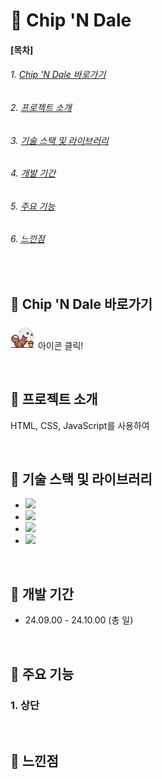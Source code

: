 # &#129294; Chip 'N Dale




#### [목차]
###### 1. [Chip 'N Dale 바로가기](#-chip-n-dale)
###### 2. [프로젝트 소개](#-프로젝트-소개)
###### 3. [기술 스택 및 라이브러리](#-기술-스택-및-라이브러리)
###### 4. [개발 기간](#-개발-기간)
###### 5. [주요 기능](#-주요-기능)
###### 6. [느낀점](#-느낀점)

<br>


## &#129294; Chip 'N Dale 바로가기

[<img src="./public/chip_n_dale_logo.png" width="40" height="40">](https://soyeon1221.github.io/Chip_N_Dale) 아이콘 클릭!

<br>


## &#129294; 프로젝트 소개

HTML, CSS, JavaScript를 사용하여 

<br>


## &#129294; 기술 스택 및 라이브러리

- <img src="https://img.shields.io/badge/React-61DAFB?style=flat-square&logo=React&logoColor=black"/>
- <img src="https://img.shields.io/badge/JavaScript-ECD53F?style=flat-square&logo=JavaScript&logoColor=white"/>
- <img src="https://img.shields.io/badge/HTML5-F46D01?style=flat-square&logo=HTML5&logoColor=white"/>
- <img src="https://img.shields.io/badge/CSS3-2490D7?style=flat-square&logo=CSS3&logoColor=white"/>

<br>


## &#129294; 개발 기간

- 24.09.00 - 24.10.00 (총 일)

<br>


## &#129294; 주요 기능

### 1. 상단

<br>

## &#129294; 느낀점
